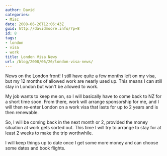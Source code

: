 ```yaml
---
author: David
categories:
- Misc
date: 2008-06-26T12:06:43Z
guid: http://davidmoore.info/?p=8
id: 8
tags:
- london
- visa
- work
title: London Visa News
url: /blog/2008/06/26/london-visa-news/
---
```


News on the London front! I still have quite a few months left on my visa, but my 12 months of allowed work are nearly used up. This means I can still stay in London but won't be allowed to work.

My job wants to keep me on, so I will basically have to come back to NZ for a short time soon. From there, work will arrange sponsorship for me, and I will then re-enter London on a work visa that lasts for up to 2 years and is then renewable.

So, I will be coming back in the next month or 2, provided the money situation at work gets sorted out. This time I will try to arrange to stay for at least 2 weeks to make the trip worthwhile.

I will keep things up to date once I get some more money and can choose some dates and book flights.